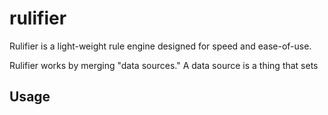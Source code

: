 # rulifier

Rulifier is a light-weight rule engine designed for speed and ease-of-use.

Rulifier works by merging "data sources." A data source is a thing that sets 
## Usage




